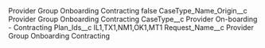 <?xml version="1.0" encoding="UTF-8"?>
<CustomMetadata xmlns="http://soap.sforce.com/2006/04/metadata" xmlns:xsi="http://www.w3.org/2001/XMLSchema-instance" xmlns:xsd="http://www.w3.org/2001/XMLSchema">
    <label>Provider Group Onboarding Contracting</label>
    <protected>false</protected>
    <values>
        <field>CaseType_Name_Origin__c</field>
        <value xsi:type="xsd:string">Provider Group Onboarding Contracting</value>
    </values>
    <values>
        <field>CaseType__c</field>
        <value xsi:type="xsd:string">Provider On-boarding - Contracting</value>
    </values>
    <values>
        <field>Plan_Ids__c</field>
        <value xsi:type="xsd:string">IL1,TX1,NM1,OK1,MT1</value>
    </values>
    <values>
        <field>Request_Name__c</field>
        <value xsi:type="xsd:string">Provider Group Onboarding Contracting</value>
    </values>
</CustomMetadata>
